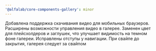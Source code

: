 ```yaml
---
'@alfalab/core-components-gallery': minor
---
```


Добавлена поддержка скачивания видео для мобильных браузеров.
Расширены возможности управления видео в галерее. Заменен цвет для плейсхолдеров и заглушек, что улучшает видимость на темном фоне галереи.
Исправлены отступы у навигации.
При свайпе до закрытия, галерея следует за свайпом
